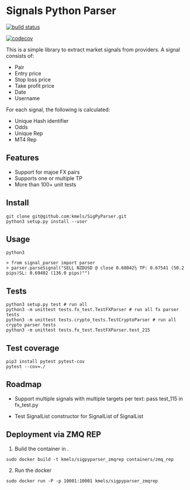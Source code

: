 # Signals Python Parser

[![build status](http://img.shields.io/travis/kmels/sigpyparser/master.svg?style=flat)](https://travis-ci.org/kmels/sigpyparser)

[![codecov](https://codecov.io/gh/kmels/SigPyParser/branch/master/graph/badge.svg)](https://codecov.io/gh/kmels/SigPyParser)

This is a simple library to extract market signals from providers. A signal
consists of:
  * Pair
  * Entry price
  * Stop loss price
  * Take profit price
  * Date
  * Username

For each signal, the following is calculated:
  * Unique Hash identifier
  * Odds
  * Unique Rep
  * MT4 Rep

Features
----
 * Support for majoe FX pairs
 * Supports one or multiple TP
 * More than 100+ unit tests

Install
----

```
git clone git@github.com:kmels/SigPyParser.git
python3 setup.py install --user
```

Usage
----

```
python3

> from signal_parser import parser
> parser.parseSignal("SELL NZDUSD @ close 0.68042½ TP: 0.67541 (50.2 pips)SL: 0.69402 (136.0 pips)"")
```

Tests
----

```
python3 setup.py test # run all 
python3 -m unittest tests.fx_test.TestFXParser # run all fx parser tests
python3 -m unittest tests.crypto_tests.TestCryptoParser # run all crypto parser tests
python3 -m unittest tests.fx_test.TestFXParser.test_215
```

Test coverage
----

```
pip3 install pytest pytest-cov
pytest --cov=./
```

Roadmap
----
* Support multiple signals with multiple targets per text: pass test_115 in fx_test.py
+ Test SignalList constructor for SignalList of SignalList

Deployment via ZMQ REP
----

1. Build the container in .

`sudo docker build -t kmels/sigpyparser_zmqrep containers/zmq_rep`

2. Run the docker

`sudo docker run -P -p 10001:10001 kmels/sigpyparser_zmqrep`

